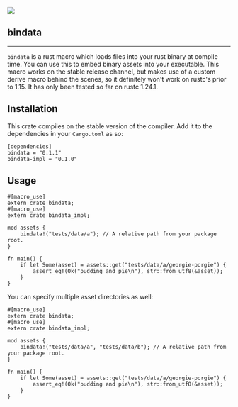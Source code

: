 [![](https://meritbadge.herokuapp.com/bindata)](https://crates.io/crates/bindata)

## bindata

------------------------------------------------------------------------------

`bindata` is a rust macro which loads files into your rust binary at compile
time. You can use this to embed binary assets into your executable. This macro
works on the stable release channel, but makes use of a custom derive macro
behind the scenes, so it definitely won't work on rustc's prior to 1.15. It has
only been tested so far on rustc 1.24.1.


## Installation

This crate compiles on the stable version of the compiler. Add it to the
dependencies in your `Cargo.toml` as so:

```
[dependencies]
bindata = "0.1.1"
bindata-impl = "0.1.0"
```

## Usage

```
#[macro_use]
extern crate bindata;
#[macro_use]
extern crate bindata_impl;

mod assets {
    bindata!("tests/data/a"); // A relative path from your package root.
}

fn main() {
    if let Some(asset) = assets::get("tests/data/a/georgie-porgie") {
        assert_eq!(Ok("pudding and pie\n"), str::from_utf8(&asset));
    }
}
```

You can specify multiple asset directories as well:

```
#[macro_use]
extern crate bindata;
#[macro_use]
extern crate bindata_impl;

mod assets {
    bindata!("tests/data/a", "tests/data/b"); // A relative path from your package root.
}

fn main() {
    if let Some(asset) = assets::get("tests/data/a/georgie-porgie") {
        assert_eq!(Ok("pudding and pie\n"), str::from_utf8(&asset));
    }
}
```
